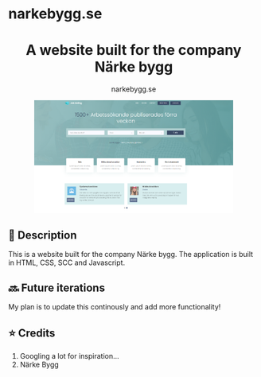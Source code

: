 # narkebygg.se

<h1 align="center">A website built for the company Närke bygg</h1>
<p align="center" First iteration of my portfolio website <a href="https://narkebygg.se/" target="_blank">narkebygg.se</a></p>
<div align="center">
   <img src="https://github.com/johanssonida1996/MasterThesis/blob/master/JobListing/wwwroot/assets/BackgroundREADME.PNG"  width="400"/>
</div>

## 📜 Description


This is a website built for the company Närke bygg. The application is built in HTML, CSS, SCC and Javascript.



## 🔜 Future iterations

My plan is to update this continously and add more functionality! 


## ⭐ Credits

1. Googling a lot for inspiration...
2. Närke Bygg 


